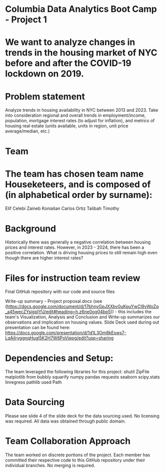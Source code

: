 # Columbia Data Analytics Boot Camp - Project 1
# We want to analyze changes in trends in the housing market of NYC before and after the COVID-19 lockdown on 2019.

# Problem statement
Analyze trends in housing availability in NYC between 2013 and 2023. Take into consideration regional and overall trends in employment/income, population, mortgage interest rates (to adjust for inflation), and metrics of housing real estate (units available, units in region, unit price average/median, etc.)

# Team
# The team has chosen team name Houseketeers, and is composed of (in alphabetical order by surname):

Elif Celebi
Zaineb Konialian
Carlos Ortiz
Talibah Timothy

# Background
Historically there was generally a negative correlation between housing prices and interest rates. However, in 2023 - 2024, there has been a positive correlation. What is driving housing prices to still remain high even though there are higher interest rates?

# Files for instruction team review
Final GitHub repository with our code and source files

Write-up summary - Project proposal.docx (see (https://docs.google.com/document/d/17bhnvGpJXXbv0uKpuYwCl9vWoZq_a45wecZYsigpIYU/edit#heading=h.z6ne0og04bp5)) - this includes the team's Visualization, Analysis and Conclusion and Write-up summarizes our observations and implication on housing values.
Slide Deck used during out presentation can be found here: https://docs.google.com/presentation/d/1d1L3Om8kEsws7-LqAilryggnqHugl5K2H7W6PoViepg/edit?usp=sharing

# Dependencies and Setup:
The team leveraged the following libraries for this project: shutil ZipFile matplotlib from bubbly squarify numpy pandas requests seaborn scipy.stats linregress pathlib used Path

# Data Sourcing
Please see slide 4 of the slide deck for the data sourcing used. No licensing was required. All data was obtained through public domain.

# Team Collaboration Approach
The team worked on discrete portions of the project. Each member has committed their respective code to this GitHub repository under their individual branches. No merging is required.

